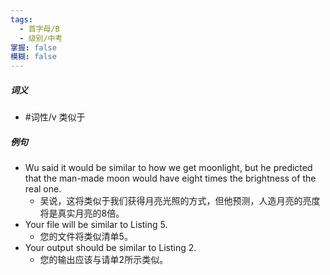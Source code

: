 ```yaml
---
tags:
  - 首字母/B
  - 级别/中考
掌握: false
模糊: false
---
```

##### 词义
- #词性/v  类似于
##### 例句
- Wu said it would be similar to how we get moonlight, but he predicted that the man-made moon would have eight times the brightness of the real one.
	- 吴说，这将类似于我们获得月亮光照的方式，但他预测，人造月亮的亮度将是真实月亮的8倍。
- Your file will be similar to Listing 5.
	- 您的文件将类似清单5。
- Your output should be similar to Listing 2.
	- 您的输出应该与请单2所示类似。
